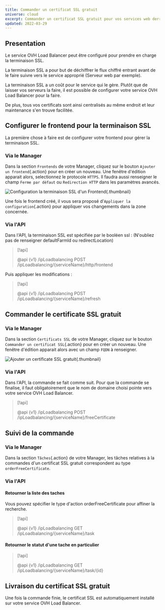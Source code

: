 ```yaml
---
title: Commander un certificat SSL gratuit
universe: cloud
excerpt: Commander un certificat SSL gratuit pour vos services web derrière un Load Balancer
updated: 2022-03-29
---
```


## Presentation
Le service OVH Load Balancer peut être configuré pour prendre en charge la terminaison SSL.

La terminaison SSL a pour but de déchiffrer le flux chiffré entrant avant de le faire suivre vers le service approprié (Serveur web par exemple).

La terminaison SSL a un coût pour le service qui le gère. Plutôt que de laisser vos serveurs la faire, il est possible de configurer votre service OVH Load Balancer pour la faire.

De plus, tous vos certificats sont ainsi centralisés au même endroit et leur maintenance s'en trouve facilitée.

## Configurer le frontend pour la terminaison SSL
La première chose à faire est de configurer votre frontend pour gérer la terminaison SSL.

### Via le Manager
Dans la section `Frontends` de votre Manager, cliquez sur le bouton `Ajouter un frontend`{.action} pour en créer un nouveau. Une fenêtre d'édition apparait alors, selectionnez le protocole `HTTPS`. Il faudra aussi renseigner le champ `Ferme par défaut` ou `Redirection HTTP` dans les paramètres avancés.

![Configuration la terminaison SSL d'un Frontend](iplb-add-front-end.png){.thumbnail}

Une fois le frontend créé, il vous sera proposé d'`Appliquer la configuration`{.action} pour appliquer vos changements dans la zone concernée.

### Via l'API
Dans l'API, la terminaison SSL est spécifiée par le booléen ssl : (N'oubliez pas de renseigner defaultFarmId ou redirectLocation)

> [!api]
>
> @api {v1} /ipLoadbalancing POST /ipLoadbalancing/{serviceName}/http/frontend
>

Puis appliquer les modifications :

> [!api]
>
> @api {v1} /ipLoadbalancing POST /ipLoadbalancing/{serviceName}/refresh
>

## Commander le certificate SSL gratuit

### Via le Manager
Dans la section `Certificats SSL` de votre Manager, cliquez sur le bouton `Commander un certificat SSL`{.action} pour en créer un nouveau. Une fenêtre d'édition apparait alors avec un champ `FQDN` à renseigner.

![Ajouter un certificate SSL gratuit](iplb-order-ssl.png){.thumbnail}

### Via l'API
Dans l'API, la commande se fait comme suit. Pour que la commande se finalise, il faut obligatoirement que le nom de domaine choisi pointe vers votre service OVH Load Balancer.

> [!api]
>
> @api {v1} /ipLoadbalancing POST /ipLoadbalancing/{serviceName}/freeCertificate
>

## Suivi de la commande

### Via le Manager
Dans la section `Tâches`{.action} de votre Manager, les tâches relatives à la commandes d'un certificat SSL gratuit correspondent au type `orderFreeCertificate`.

### Via l'API

#### Retourner la liste des taches
Vous pouvez spécifier le type d'action orderFreeCertificate pour affiner la recherche.

> [!api]
>
> @api {v1} /ipLoadbalancing GET /ipLoadbalancing/{serviceName}/task
>

#### Retourner le statut d'une tache en particulier

> [!api]
>
> @api {v1} /ipLoadbalancing GET /ipLoadbalancing/{serviceName}/task/{id}
>

## Livraison du certificat SSL gratuit
Une fois la commande finie, le certificat SSL est automatiquement installé sur votre service OVH Load Balancer.
